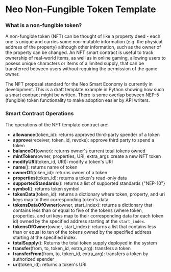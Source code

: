# Neo Non-Fungible Token Template


### What is a non-fungible token?
A non-fungible token (NFT) can be thought of like a property deed - each one is unique and carries some non-mutable information (e.g. the physical address of the property) although other information, such as the owner of the property can be changed. 
An NFT smart contract is useful to track ownership of real-world items, as well as in online gaming, allowing users to posess unique characters or items of a limited supply, that can be transferred between users without requiring the permission of the game owner.

The NFT proposal standard for the Neo Smart Economy is currently in development. This is a draft template example in Python showing how such a smart contract might be written. There is some overlap between NEP-5 (fungible) token functionality to make adoption easier by API writers.

### Smart Contract Operations
The operations of the NFT template contract are:  

  * **allowance**(token_id): returns approved third-party spender of a token
  * **approve**(receiver, token_id, revoke): approve third party to spend a token
  * **balanceOf**(owner): returns owner's current total tokens owned
  * **mintToken**(owner, properties, URI, extra_arg): create a new NFT token
  * **modifyURI**(token_id, URI): modify a token's URI
  * **name**(): returns name of token
  * **ownerOf**(token_id): returns owner of a token
  * **properties**(token_id): returns a token's read-only data
  * **supportedStandards**(): returns a list of supported standards {"NEP-10"}
  * **symbol**(): returns token symbol
  * **tokenData**(token_id): returns a dictionary where token, property, and uri keys map to their corresponding token's data
  * **tokensDataOfOwner**(owner, start_index): returns a dictionary that contains less than or equal to five of the tokens (where token, properties, and uri keys map to their corresponding data for each token id) owned by the specified address starting at the `start_index`.
  * **tokensOfOwner**(owner, start_index): returns a list that contains less than or equal to ten of the tokens owned by the specified address starting at the specified index.
  * **totalSupply**(): Returns the total token supply deployed in the system
  * **transfer**(from, to, token_id, extra_arg): transfers a token
  * **transferFrom**(from, to, token_id, extra_arg): transfers a token by authorized spender
  * **uri**(token_id): returns a token's URI
